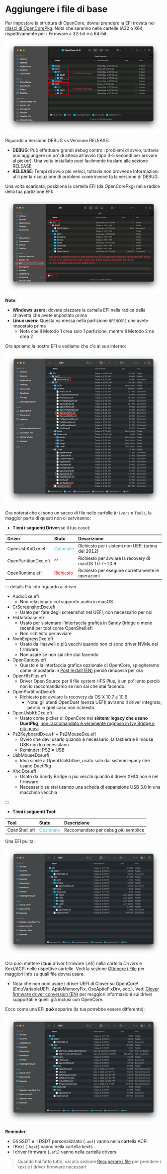 # Aggiungere i file di base

Per impostare la struttura di OpenCore, dovrai prendere la EFI trovata nei [rilasci di OpenCorePkg](https://github.com/acidanthera/OpenCorePkg/releases/). Nota che saranno nelle cartelle IA32 o X64, rispettivamente per i Firmware a 32-bit e a 64-bit:

![](/images/installer-guide/opencore-efi-md/ia32-x64.png)

Riguardo a Versione DEBUG vs Versione RELEASE:

* **DEBUG**: Può effettuare grandi debug contro i problemi di avvio, tuttavia può aggiungere un po' di attesa all'avvio (tipo 3-5 secondi per arrivare al picker). Una volta installato puoi facilmente traslare alla sezione RELEASE
* **RELEASE**: Tempi di avvio più veloci, tuttavia non provvede informazioni utili per la risoluzione di problemi come invece fa la versione di DEBUG.

Una volta scaricata, posiziona la cartella EFI (da OpenCorePkg) nella radice della tua partizione EFI:

![](/images/installer-guide/opencore-efi-md/efi-moved.png)

**Note**:

* **Windows users:** dovete piazzare la cartella EFI nella radice della chiavetta che avete impostato prima
* **Linux users:** Questa va messa nella partizione `OPENCORE` che avete impostato prima
  * Nota che il Metodo 1 crea solo 1 partizione, mentre il Metodo 2 ne crea 2

Ora apriamo la nostra EFI e vediamo che c'è al suo interno:

![Cartella EFI di base](/images/installer-guide/opencore-efi-md/base-efi.png)

Ora noterai che ci sono un sacco di file nelle cartelle `Drivers` e `Tools`, la maggior parte di questi non ci serviranno:

* **Tieni i seguenti Driver**(se il tuo caso):

| Driver | Stato | Descrizione |
| :--- | :--- | :--- |
| OpenUsbKbDxe.efi | <span style="color:#30BCD5"> Optionale </span> | Richiesto per i sistemi non UEFI (prima del 2012) |
| OpenPartitionDxe.efi | ^^ | Richiesto per avviare la recovery di macOS 10.7-10.9 |
| OpenRuntime.efi | <span style="color:red"> Richiesto </span> | Richiesto per eseguire correttamente le operazioni |

::: details Più info riguardo ai driver

* AudioDxe.efi
  * Non relazionato col supporto audio in macOS
* CrScreenshotDxe.efi
  * Usato per fare degli screenshot nel UEFI, non necessario per noi
* HiiDatabase.efi
  * Usato per sistemare l'interfaccia grafica in Sandy Bridge o meno recenti per tool come OpenShell.efi
  * Non richiesto per avviare
* NvmExpressDxe.efi
  * Usato da Haswell o più vecchi quando non ci sono driver NVMe nel firmware
  * Non usare se non sai che stai facendo
* OpenCanopy.efi
  * Questo è la interfaccia grafica opzionale di OpenCore, spiegheremo come impostarla in [Post Install (EN)](https://dortania.github.io/OpenCore-Post-Install/cosmetic/gui.html) perciò rimuovila per ora
* OpenHfsPlus.efi
  * Driver Open Source per il file system HFS Plus, è un po' lento perciò non lo raccomandiamo se non sai che stai facendo.
* OpenPartitionDxe.efi
  * Richiesto per avviare la recovery da OS X 10.7 a 10.9
    * Nota: gli utenti OpenDuet (senza UEFI) avranno il driver integrato, perciò in quel caso non richiesto
* OpenUsbKbDxe.efi
  * Usato come picker di OpenCore nei **sistemi legacy che usano DuetPkg**, [non raccomandato e veramente rognoso in Ivy Bridge o più nuovi](https://applelife.ru/threads/opencore-obsuzhdenie-i-ustanovka.2944066/page-176#post-856653)
* Ps2KeyboardDxe.efi + Ps2MouseDxe.efi
  * Ovvio che devi usarlo quando è necessario, la tastiera e il mouse USB non lo necessitano
  * Reminder: PS2 ≠ USB
* UsbMouseDxe.efi
  * Idea simile a OpenUsbKbDxe, usato solo dai sistemi legacy che usano DuetPkg
* XhciDxe.efi
  * Usato da Sandy Bridge o più vecchi quando il driver XHCI non è nel firmware
  * Necessario se stai usando una scheda di espansione USB 3.0 in una macchina vecchia

:::

* **Tieni i seguenti Tool:**

| Tool | Stato | Descrizione |
| :--- | :--- | :--- |
| OpenShell.efi | <span style="color:#30BCD5"> Opzionale </span> | Raccomandato per debug più semplice |

Una EFI pulita:

![Clean EFI](/images/installer-guide/opencore-efi-md/clean-efi.png)

Ora puoi mettere i **tuoi** driver firmware (.efi) nella cartella _Drivers_ e Kext/ACPI nelle rispettive cartelle. Vedi la sezione [Ottenere i File](/ktext.md) per maggiori info su quali file dovrai usare.

* Nota che non puoi usare i driver UEFI di Clover su OpenCore!(EmuVariableUEFI, AptioMemoryFix, OsxAptioFixDrv, ecc.). Vedi [Clover firmware driver conversion (EN)](https://github.com/dortania/OpenCore-Install-Guide/blob/master/clover-conversion/clover-efi.md) per maggiori informazioni sui driver supportati e quelli già inclusi con OpenCore.

Ecco come una EFI ***può*** apparire (la tua potrebbe essere differente):

![Cartella EFI popolata](/images/installer-guide/opencore-efi-md/populated-efi.png)

**Reminder**:

* Gli SSDT e il DSDT personalizzato (`.aml`) vanno nella cartella ACPI
* I Kext (`.kext`) vanno nella cartella kexts
* I driver firmware (`.efi`) vanno nella cartella drivers

> Quando hai fatto tutto, vai alla sezione [Recuperare i file](/ktext.md) per prendere i kext e i driver firmware necessari
